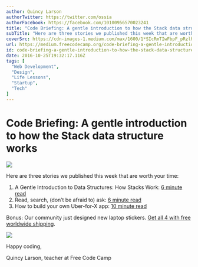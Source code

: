 ```yaml
---
author: Quincy Larson
authorTwitter: https://twitter.com/ossia
authorFacebook: https://facebook.com/10100956570023241
title: "Code Briefing: A gentle introduction to how the Stack data structure works"
subTitle: "Here are three stories we published this week that are worth your time:..."
coverSrc: https://cdn-images-1.medium.com/max/1600/1*SIcRmTIwFbpF_pRzlhoSiQ.jpeg
url: https://medium.freecodecamp.org/code-briefing-a-gentle-introduction-to-how-the-stack-data-structure-works-937b941276
id: code-briefing-a-gentle-introduction-to-how-the-stack-data-structure-works-937b941276
date: 2016-10-25T19:32:17.116Z
tags: [
  "Web Development",
  "Design",
  "Life Lessons",
  "Startup",
  "Tech"
]
---
```

# Code Briefing: A gentle introduction to how the Stack data structure works



![](https://cdn-images-1.medium.com/max/1600/1*SIcRmTIwFbpF_pRzlhoSiQ.jpeg)



Here are three stories we published this week that are worth your time:

1.  A Gentle Introduction to Data Structures: How Stacks Work: [6 minute read](http://bit.ly/2eC7858)
2.  Read, search, (don’t be afraid to) ask: [6 minute read](http://bit.ly/2eGbxCO)
3.  How to build your own Uber-for-X app: [10 minute read](http://bit.ly/2eCmEiS)

Bonus: Our community just designed new laptop stickers. [Get all 4 with free worldwide shipping](http://bit.ly/2cGNEx2).



![](https://cdn-images-1.medium.com/max/1600/1*itwXTRhPnFIrYJqrXcmieQ.jpeg)



Happy coding,

Quincy Larson, teacher at Free Code Camp








